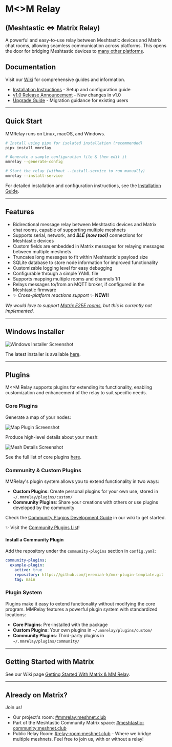# M<>M Relay

## (Meshtastic <=> Matrix Relay)

A powerful and easy-to-use relay between Meshtastic devices and Matrix chat rooms, allowing seamless communication across platforms. This opens the door for bridging Meshtastic devices to [many other platforms](https://matrix.org/bridges/).

## Documentation

Visit our [Wiki](https://github.com/geoffwhittington/meshtastic-matrix-relay/wiki) for comprehensive guides and information.

- [Installation Instructions](docs/INSTRUCTIONS.md) - Setup and configuration guide
- [v1.0 Release Announcement](docs/ANNOUNCEMENT.md) - New changes in v1.0
- [Upgrade Guide](docs/UPGRADE_TO_V1.md) - Migration guidance for existing users

---

## Quick Start

MMRelay runs on Linux, macOS, and Windows.

```bash
# Install using pipx for isolated installation (recommended)
pipx install mmrelay

# Generate a sample configuration file & then edit it
mmrelay --generate-config

# Start the relay (without --install-service to run manually)
mmrelay --install-service
```

For detailed installation and configuration instructions, see the [Installation Guide](docs/INSTRUCTIONS.md).

---

## Features

- Bidirectional message relay between Meshtastic devices and Matrix chat rooms, capable of supporting multiple meshnets
- Supports serial, network, and **_BLE (now too!)_** connections for Meshtastic devices
- Custom fields are embedded in Matrix messages for relaying messages between multiple meshnets
- Truncates long messages to fit within Meshtastic's payload size
- SQLite database to store node information for improved functionality
- Customizable logging level for easy debugging
- Configurable through a simple YAML file
- Supports mapping multiple rooms and channels 1:1
- Relays messages to/from an MQTT broker, if configured in the Meshtastic firmware
- ✨️ _Cross-platform reactions support_ ✨️ **NEW!!**

_We would love to support [Matrix E2EE rooms](https://github.com/geoffwhittington/meshtastic-matrix-relay/issues/33), but this is currently not implemented._

---

## Windows Installer

![Windows Installer Screenshot](https://user-images.githubusercontent.com/1770544/235249050-8c79107a-50cc-4803-b989-39e58100342d.png)

The latest installer is available [here](https://github.com/geoffwhittington/meshtastic-matrix-relay/releases).

---

## Plugins

M<>M Relay supports plugins for extending its functionality, enabling customization and enhancement of the relay to suit specific needs.

### Core Plugins

Generate a map of your nodes:

![Map Plugin Screenshot](https://user-images.githubusercontent.com/1770544/235247915-47750b4f-d505-4792-a458-54a5f24c1523.png)

Produce high-level details about your mesh:

![Mesh Details Screenshot](https://user-images.githubusercontent.com/1770544/235245873-1ddc773b-a4cd-4c67-b0a5-b55a29504b73.png)

See the full list of core plugins [here](https://github.com/geoffwhittington/meshtastic-matrix-relay/wiki/Core-Plugins).

### Community & Custom Plugins

MMRelay's plugin system allows you to extend functionality in two ways:

- **Custom Plugins**: Create personal plugins for your own use, stored in `~/.mmrelay/plugins/custom/`
- **Community Plugins**: Share your creations with others or use plugins developed by the community

Check the [Community Plugins Development Guide](https://github.com/geoffwhittington/meshtastic-matrix-relay/wiki/Community-Plugin-Development-Guide) in our wiki to get started.

✨️ Visit the [Community Plugins List](https://github.com/geoffwhittington/meshtastic-matrix-relay/wiki/Community-Plugin-List)!

#### Install a Community Plugin

Add the repository under the `community-plugins` section in `config.yaml`:

```yaml
community-plugins:
  example-plugin:
    active: true
    repository: https://github.com/jeremiah-k/mmr-plugin-template.git
    tag: main
```

### Plugin System

Plugins make it easy to extend functionality without modifying the core program. MMRelay features a powerful plugin system with standardized locations:

- **Core Plugins**: Pre-installed with the package
- **Custom Plugins**: Your own plugins in `~/.mmrelay/plugins/custom/`
- **Community Plugins**: Third-party plugins in `~/.mmrelay/plugins/community/`

---

## Getting Started with Matrix

See our Wiki page [Getting Started With Matrix & MM Relay](https://github.com/geoffwhittington/meshtastic-matrix-relay/wiki/Getting-Started-With-Matrix-&-MM-Relay).

---

## Already on Matrix?

Join us!

- Our project's room: [#mmrelay:meshnet.club](https://matrix.to/#/#mmrelay:meshnet.club)
- Part of the Meshtastic Community Matrix space: [#meshtastic-community:meshnet.club](https://matrix.to/#/#meshtastic-community:meshnet.club)
- Public Relay Room: [#relay-room:meshnet.club](https://matrix.to/#/#relay-room:meshnet.club) - Where we bridge multiple meshnets. Feel free to join us, with or without a relay!
